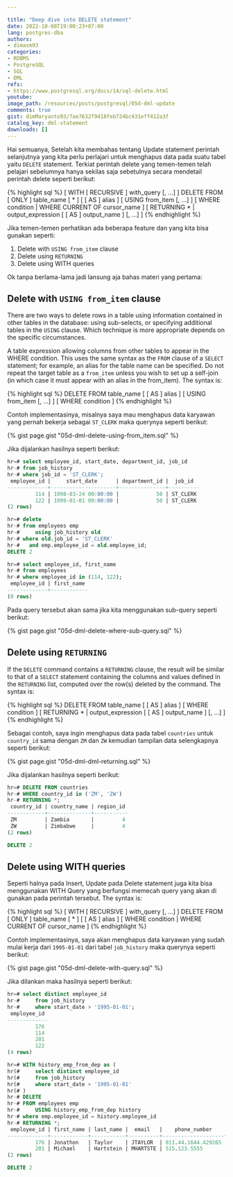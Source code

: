 ```yaml
---

title: "Deep dive into DELETE statement"
date: 2022-10-08T19:00:23+07:00
lang: postgres-dba
authors:
- dimasm93
categories:
- RDBMS
- PostgreSQL
- SQL
- DML
refs: 
- https://www.postgresql.org/docs/14/sql-delete.html
youtube: 
image_path: /resources/posts/postgresql/05d-dml-update
comments: true
gist: dimMaryanto93/7ae7632f9418feb724bc431eff412a3f
catalog_key: dml-statement
downloads: []
---
```


Hai semuanya, Setelah kita membahas tentang Update statement perintah selanjutnya yang kita perlu perlajari untuk menghapus data pada suatu tabel yaitu `DELETE` statement. Terkiat perintah delete yang temen-temen telah pelajari sebelumnya hanya sekilas saja sebetulnya secara mendetail perintah delete seperti berikut:

{% highlight sql %}
[ WITH [ RECURSIVE ] with_query [, ...] ]
DELETE FROM [ ONLY ] table_name [ * ] [ [ AS ] alias ]
    [ USING from_item [, ...] ]
    [ WHERE condition | WHERE CURRENT OF cursor_name ]
    [ RETURNING * | output_expression [ [ AS ] output_name ] [, ...] ]
{% endhighlight %}

Jika temen-temen perhatikan ada beberapa feature dan yang kita bisa gunakan seperti:

1. Delete with `USING from_item` clause
2. Delete using `RETURNING`
3. Delete using WITH queries

Ok tanpa berlama-lama jadi lansung aja bahas materi yang pertama:

<!--more-->

## Delete with `USING from_item` clause 

There are two ways to delete rows in a table using information contained in other tables in the database: using sub-selects, or specifying additional tables in the `USING` clause. Which technique is more appropriate depends on the specific circumstances.

A table expression allowing columns from other tables to appear in the WHERE condition. This uses the same syntax as the `FROM` clause of a `SELECT` statement; for example, an alias for the table name can be specified. Do not repeat the target table as a `from_item` unless you wish to set up a self-join (in which case it must appear with an alias in the from_item). The syntax is:

{% highlight sql %}
DELETE FROM table_name [ [ AS ] alias ]
    [ USING from_item [, ...] ]
    [ WHERE condition ]
{% endhighlight %}

Contoh implementasinya, misalnya saya mau menghapus data karyawan yang pernah bekerja sebagai `ST_CLERK` maka querynya seperti berikut:

{% gist page.gist "05d-dml-delete-using-from_item.sql" %}

Jika dijalankan hasilnya seperti berikut:

```sql
hr=# select employee_id, start_date, department_id, job_id
hr-# from job_history
hr-# where job_id = 'ST_CLERK';
 employee_id |     start_date      | department_id |  job_id
-------------+---------------------+---------------+----------
         114 | 1998-03-24 00:00:00 |            50 | ST_CLERK
         122 | 1999-01-01 00:00:00 |            50 | ST_CLERK
(2 rows)

hr=# delete
hr-# from employees emp
hr-#     using job_history old
hr-# where old.job_id = 'ST_CLERK'
hr-#   and emp.employee_id = old.employee_id;
DELETE 2

hr=# select employee_id, first_name
hr-# from employees
hr-# where employee_id in (114, 122);
 employee_id | first_name
-------------+------------
(0 rows)
```

Pada query tersebut akan sama jika kita menggunakan sub-query seperti berikut:

{% gist page.gist "05d-dml-delete-where-sub-query.sql" %}

## Delete using `RETURNING`

If the `DELETE` command contains a `RETURNING` clause, the result will be similar to that of a `SELECT` statement containing the columns and values defined in the `RETURNING` list, computed over the row(s) deleted by the command. The syntax is:

{% highlight sql %}
DELETE FROM table_name [ [ AS ] alias ]
    [ WHERE condition ]
    [ RETURNING * | output_expression [ [ AS ] output_name ] [, ...] ]
{% endhighlight %}

Sebagai contoh, saya ingin menghapus data pada tabel `countries` untuk `country_id` sama dengan `ZM` dan `ZW` kemudian tampilan data selengkapnya seperti berikut:

{% gist page.gist "05d-dml-dml-returning.sql" %}

Jika dijalankan hasilnya seperti berikut:

```sql
hr=# DELETE FROM countries
hr-# WHERE country_id in ('ZM', 'ZW')
hr-# RETURNING *;
 country_id | country_name | region_id
------------+--------------+-----------
 ZM         | Zambia       |         4
 ZW         | Zimbabwe     |         4
(2 rows)

DELETE 2
```

## Delete using WITH queries

Seperti halnya pada Insert, Update pada Delete statement juga kita bisa menggunakan WITH Query yang berfungsi memecah query yang akan di gunakan pada perintah tersebut. The syntax is:

{% highlight sql %}
[ WITH [ RECURSIVE ] with_query [, ...] ]
DELETE FROM [ ONLY ] table_name [ * ] [ [ AS ] alias ]
    [ WHERE condition | WHERE CURRENT OF cursor_name ]
{% endhighlight %}

Contoh implementasinya, saya akan menghapus data karyawan yang sudah mulai kerja dari `1995-01-01` dari tabel `job_history` maka querynya seperti berikut:

{% gist page.gist "05d-dml-delete-with-query.sql" %}

Jika dilankan maka hasilnya seperti berikut:

```sql
hr=# select distinct employee_id
hr-#     from job_history
hr-#     where start_date > '1995-01-01';
 employee_id
-------------
         176
         114
         201
         122
(4 rows)

hr=# WITH history_emp_from_dep as (
hr(#     select distinct employee_id
hr(#     from job_history
hr(#     where start_date > '1995-01-01'
hr(# )
hr-# DELETE
hr-# FROM employees emp
hr-#     USING history_emp_from_dep history
hr-# where emp.employee_id = history.employee_id
hr-# RETURNING *;
 employee_id | first_name | last_name |  email   |    phone_number    | job_id |  salary  | commission_pct | manager_id | department_id | employee_id
-------------+------------+-----------+----------+--------------------+--------+----------+----------------+------------+---------------+-------------
         176 | Jonathon   | Taylor    | JTAYLOR  | 011.44.1644.429265 | SA_REP |  8600.00 |           0.20 |        149 |            80 |         176
         201 | Michael    | Hartstein | MHARTSTE | 515.123.5555       | MK_MAN | 13000.00 |                |        100 |            20 |         201
(2 rows)

DELETE 2
```